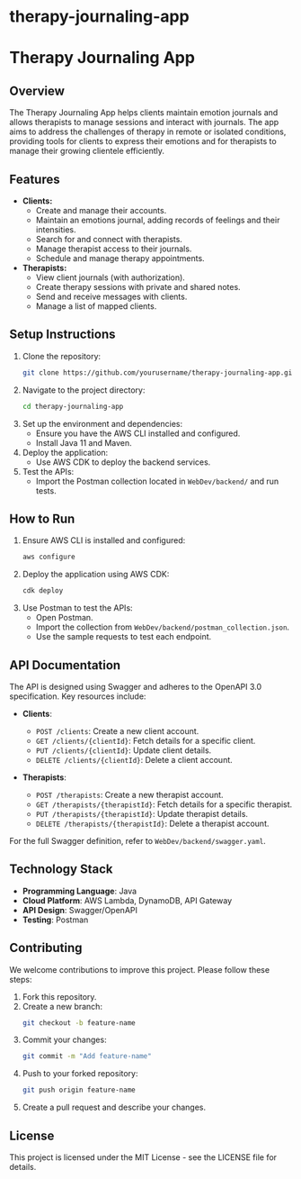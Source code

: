 # therapy-journaling-app
# Therapy Journaling App

## Overview
The Therapy Journaling App helps clients maintain emotion journals and allows therapists to manage sessions and interact with journals. The app aims to address the challenges of therapy in remote or isolated conditions, providing tools for clients to express their emotions and for therapists to manage their growing clientele efficiently.

## Features
- **Clients:**
  - Create and manage their accounts.
  - Maintain an emotions journal, adding records of feelings and their intensities.
  - Search for and connect with therapists.
  - Manage therapist access to their journals.
  - Schedule and manage therapy appointments.
- **Therapists:**
  - View client journals (with authorization).
  - Create therapy sessions with private and shared notes.
  - Send and receive messages with clients.
  - Manage a list of mapped clients.

## Setup Instructions

1. Clone the repository:
    ```bash
    git clone https://github.com/yourusername/therapy-journaling-app.git
    ```
2. Navigate to the project directory:
    ```bash
    cd therapy-journaling-app
    ```
3. Set up the environment and dependencies:
    - Ensure you have the AWS CLI installed and configured.
    - Install Java 11 and Maven.
4. Deploy the application:
    - Use AWS CDK to deploy the backend services.
5. Test the APIs:
    - Import the Postman collection located in `WebDev/backend/` and run tests.

## How to Run

1. Ensure AWS CLI is installed and configured:
    ```bash
    aws configure
    ```
2. Deploy the application using AWS CDK:
    ```bash
    cdk deploy
    ```
3. Use Postman to test the APIs:
    - Open Postman.
    - Import the collection from `WebDev/backend/postman_collection.json`.
    - Use the sample requests to test each endpoint.

## API Documentation

The API is designed using Swagger and adheres to the OpenAPI 3.0 specification. Key resources include:
- **Clients**:
  - `POST /clients`: Create a new client account.
  - `GET /clients/{clientId}`: Fetch details for a specific client.
  - `PUT /clients/{clientId}`: Update client details.
  - `DELETE /clients/{clientId}`: Delete a client account.

- **Therapists**:
  - `POST /therapists`: Create a new therapist account.
  - `GET /therapists/{therapistId}`: Fetch details for a specific therapist.
  - `PUT /therapists/{therapistId}`: Update therapist details.
  - `DELETE /therapists/{therapistId}`: Delete a therapist account.

For the full Swagger definition, refer to `WebDev/backend/swagger.yaml`.

## Technology Stack

- **Programming Language**: Java
- **Cloud Platform**: AWS Lambda, DynamoDB, API Gateway
- **API Design**: Swagger/OpenAPI
- **Testing**: Postman

## Contributing

We welcome contributions to improve this project. Please follow these steps:
1. Fork this repository.
2. Create a new branch:
    ```bash
    git checkout -b feature-name
    ```
3. Commit your changes:
    ```bash
    git commit -m "Add feature-name"
    ```
4. Push to your forked repository:
    ```bash
    git push origin feature-name
    ```
5. Create a pull request and describe your changes.

## License

This project is licensed under the MIT License - see the LICENSE file for details.


